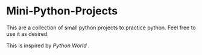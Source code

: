 # Mini-Python-Projects
This are a collection of small python projects to practice python. Feel free to use it as desired.

<p> This is inspired by <em> Python World </em>.</p>
